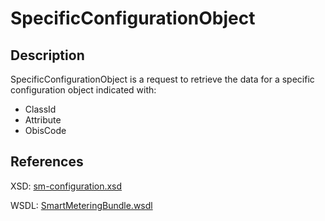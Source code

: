 <!--
SPDX-FileCopyrightText: Contributors to the Documentation project

SPDX-License-Identifier: Apache-2.0
-->

# SpecificConfigurationObject

## Description

SpecificConfigurationObject is a request to retrieve the data for a specific configuration object indicated with:

* ClassId
* Attribute
* ObisCode

## References

XSD: [sm-configuration.xsd](https://github.com/OSGP/open-smart-grid-platform/blob/development/osgp/shared/osgp-ws-smartmetering/src/main/resources/schemas/sm-configuration.xsd)

WSDL: [SmartMeteringBundle.wsdl](https://github.com/OSGP/open-smart-grid-platform/blob/development/osgp/shared/osgp-ws-smartmetering/src/main/resources/SmartMeteringBundle.wsdl)

